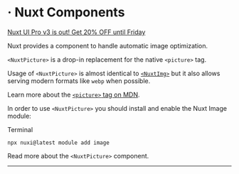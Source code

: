 # <NuxtPicture> · Nuxt Components
[Nuxt UI Pro v3 is out! Get 20% OFF until Friday](https://ui.nuxt.com/pro/pricing)

Nuxt provides a <NuxtPicture> component to handle automatic image optimization.

`<NuxtPicture>` is a drop-in replacement for the native `<picture>` tag.

Usage of `<NuxtPicture>` is almost identical to [`<NuxtImg>`](https://nuxt.com/docs/api/components/nuxt-img) but it also allows serving modern formats like `webp` when possible.

Learn more about the [`<picture>` tag on MDN](https://developer.mozilla.org/en-US/docs/Web/HTML/Element/picture).

In order to use `<NuxtPicture>` you should install and enable the Nuxt Image module:

Terminal

```
npx nuxi@latest module add image

```


Read more about the `<NuxtPicture>` component.

* * *